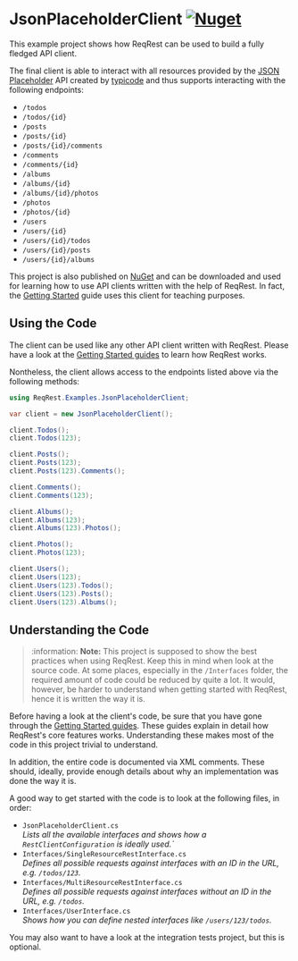 # JsonPlaceholderClient [![Nuget](https://img.shields.io/nuget/v/ReqRest.Examples.JsonPlaceholderClient)](https://www.nuget.org/packages/ReqRest.Examples.JsonPlaceholderClient)

This example project shows how ReqRest can be used to build a fully fledged API client.

The final client is able to interact with all resources provided by the [JSON Placeholder](https://jsonplaceholder.typicode.com/)
API created by [typicode](https://github.com/typicode) and thus supports interacting with the following
endpoints:

* `/todos`
* `/todos/{id}`
* `/posts`
* `/posts/{id}`
* `/posts/{id}/comments`
* `/comments`
* `/comments/{id}`
* `/albums`
* `/albums/{id}`
* `/albums/{id}/photos`
* `/photos`
* `/photos/{id}`
* `/users`
* `/users/{id}`
* `/users/{id}/todos`
* `/users/{id}/posts`
* `/users/{id}/albums`

This project is also published on [NuGet](https://www.nuget.org/packages/ReqRest.Examples.JsonPlaceholderClient)
and can be downloaded and used for learning how to use API clients written with the help of ReqRest.
In fact, the [Getting Started](https://reqrest.github.io/articles/getting-started) guide uses this
client for teaching purposes.


## Using the Code

The client can be used like any other API client written with ReqRest. Please have a look at the
[Getting Started guides](https://reqrest.github.io/articles/getting-started) to learn how ReqRest
works.

Nontheless, the client allows access to the endpoints listed above via the following methods:

```csharp
using ReqRest.Examples.JsonPlaceholderClient;

var client = new JsonPlaceholderClient();

client.Todos();
client.Todos(123);

client.Posts();
client.Posts(123);
client.Posts(123).Comments();

client.Comments();
client.Comments(123);

client.Albums();
client.Albums(123);
client.Albums(123).Photos();

client.Photos();
client.Photos(123);

client.Users();
client.Users(123);
client.Users(123).Todos();
client.Users(123).Posts();
client.Users(123).Albums();
```


## Understanding the Code

> :information: **Note:**
> This project is supposed to show the best practices when using ReqRest. Keep this in mind when
> look at the source code. At some places, especially in the `/Interfaces` folder, the required
> amount of code could be reduced by quite a lot.
> It would, however, be harder to understand when getting started with ReqRest, hence it is written
> the way it is.

Before having a look at the client's code, be sure that you have gone through the [Getting Started guides](https://reqrest.github.io/articles/getting-started).
These guides explain in detail how ReqRest's core features works. Understanding these makes most
of the code in this project trivial to understand.

In addition, the entire code is documented via XML comments. These should, ideally, provide enough
details about why an implementation was done the way it is.

A good way to get started with the code is to look at the following files, in order:

* `JsonPlaceholderClient.cs` <br/>
  _Lists all the available interfaces and shows how a `RestClientConfiguration` is ideally used.`_
* `Interfaces/SingleResourceRestInterface.cs` <br/>
  _Defines all possible requests against interfaces with an ID in the URL, e.g. `/todos/123`._
* `Interfaces/MultiResourceRestInterface.cs` <br/>
  _Defines all possible requests against interfaces without an ID in the URL, e.g. `/todos`._
* `Interfaces/UserInterface.cs` <br/>
  _Shows how you can define nested interfaces like `/users/123/todos`._

You may also want to have a look at the integration tests project, but this is optional.
